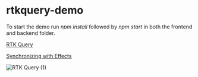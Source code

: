 # rtkquery-demo

To start the demo run *npm install* followed by *npm start* in both the frontend and backend folder.

[RTK Query](https://redux-toolkit.js.org/rtk-query/overview)

[Synchronizing with Effects](https://react.dev/learn/synchronizing-with-effects#what-are-good-alternatives-to-data-fetching-in-effects)


![RTK Query (1)](https://user-images.githubusercontent.com/382210/227900247-4e3d91a7-8fe3-4fa6-9725-74e55c0a21ad.svg)
